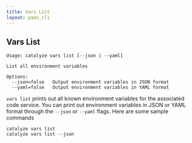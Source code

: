 ```yaml
---
title: Vars List
layout: paas_cli
---
```


## Vars List

```
Usage: catalyze vars list [--json | --yaml]

List all environment variables

Options:
  --json=false   Output environment variables in JSON format
  --yaml=false   Output environment variables in YAML format
```

`vars list` prints out all known environment variables for the associated code service. You can print out environment variables in JSON or YAML format through the `--json` or `--yaml` flags. Here are some sample commands

```
catalyze vars list
catalyze vars list --json
```
